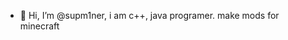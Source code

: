 - 👋 Hi, I’m @supm1ner, i am c++, java programer. make mods for minecraft


<!---
supm1ner/supm1ner is a ✨ special ✨ repository because its `README.md` (this file) appears on your GitHub profile.
You can click the Preview link to take a look at your changes.
--->
